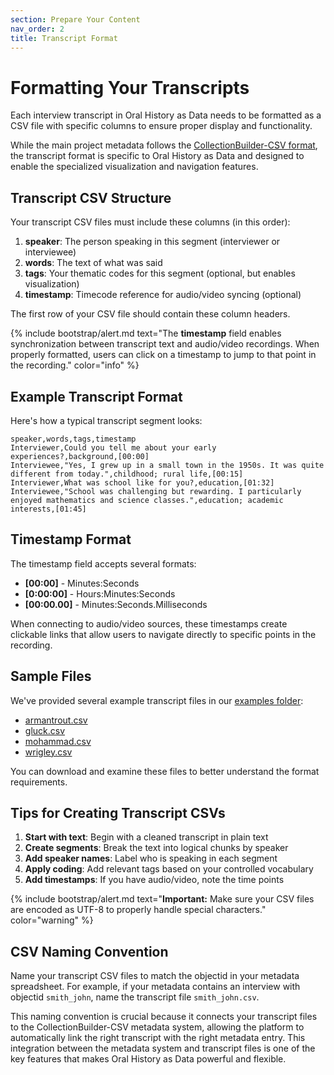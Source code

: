 ```yaml
---
section: Prepare Your Content
nav_order: 2
title: Transcript Format
---
```


# Formatting Your Transcripts

Each interview transcript in Oral History as Data needs to be formatted as a CSV file with specific columns to ensure proper display and functionality. 

While the main project metadata follows the [CollectionBuilder-CSV format](https://collectionbuilder.github.io/cb-docs/docs/metadata/csv_metadata/), the transcript format is specific to Oral History as Data and designed to enable the specialized visualization and navigation features.

## Transcript CSV Structure

Your transcript CSV files must include these columns (in this order):

1. **speaker**: The person speaking in this segment (interviewer or interviewee)
2. **words**: The text of what was said
3. **tags**: Your thematic codes for this segment (optional, but enables visualization)
4. **timestamp**: Timecode reference for audio/video syncing (optional)

The first row of your CSV file should contain these column headers.

{% include bootstrap/alert.md text="The **timestamp** field enables synchronization between transcript text and audio/video recordings. When properly formatted, users can click on a timestamp to jump to that point in the recording." color="info" %}

## Example Transcript Format

Here's how a typical transcript segment looks:

```
speaker,words,tags,timestamp
Interviewer,Could you tell me about your early experiences?,background,[00:00]
Interviewee,"Yes, I grew up in a small town in the 1950s. It was quite different from today.",childhood; rural life,[00:15]
Interviewer,What was school like for you?,education,[01:32]
Interviewee,"School was challenging but rewarding. I particularly enjoyed mathematics and science classes.",education; academic interests,[01:45]
```

## Timestamp Format

The timestamp field accepts several formats:

- **[00:00]** - Minutes:Seconds
- **[0:00:00]** - Hours:Minutes:Seconds
- **[00:00.00]** - Minutes:Seconds.Milliseconds

When connecting to audio/video sources, these timestamps create clickable links that allow users to navigate directly to specific points in the recording.

## Sample Files

We've provided several example transcript files in our [examples folder](/examples/):

- [armantrout.csv](/examples/armantrout.csv)
- [gluck.csv](/examples/gluck.csv)
- [mohammad.csv](/examples/mohammad.csv)
- [wrigley.csv](/examples/wrigley.csv)

You can download and examine these files to better understand the format requirements.

## Tips for Creating Transcript CSVs

1. **Start with text**: Begin with a cleaned transcript in plain text
2. **Create segments**: Break the text into logical chunks by speaker
3. **Add speaker names**: Label who is speaking in each segment
4. **Apply coding**: Add relevant tags based on your controlled vocabulary
5. **Add timestamps**: If you have audio/video, note the time points

{% include bootstrap/alert.md text="**Important:** Make sure your CSV files are encoded as UTF-8 to properly handle special characters." color="warning" %}

## CSV Naming Convention

Name your transcript CSV files to match the objectid in your metadata spreadsheet. For example, if your metadata contains an interview with objectid `smith_john`, name the transcript file `smith_john.csv`.

This naming convention is crucial because it connects your transcript files to the CollectionBuilder-CSV metadata system, allowing the platform to automatically link the right transcript with the right metadata entry. This integration between the metadata system and transcript files is one of the key features that makes Oral History as Data powerful and flexible.